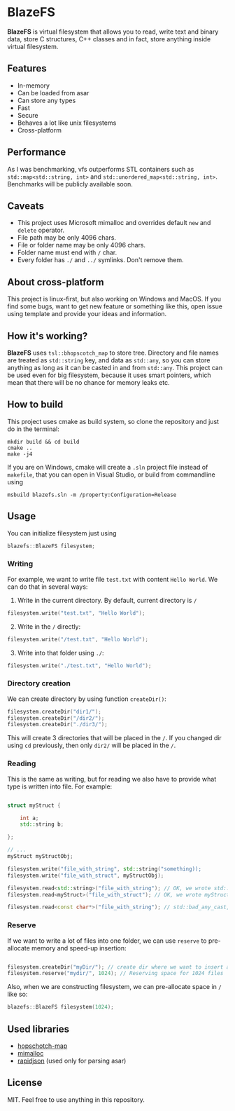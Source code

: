 # BlazeFS
**BlazeFS** is virtual filesystem that allows you to read, write text and binary data, store C structures, C++ classes and in fact, store anything inside virtual filesystem.
## Features
- In-memory
- Can be loaded from asar
- Can store any types
- Fast
- Secure
- Behaves a lot like unix filesystems
- Cross-platform

## Performance
As I was benchmarking, vfs outperforms STL containers such as `std::map<std::string, int>` and `std::unordered_map<std::string, int>`. Benchmarks will be publicly available soon.

## Caveats
- This project uses Microsoft mimalloc and overrides default `new` and `delete` operator.
- File path may be only 4096 chars.
- File or folder name may be only 4096 chars.
- Folder name must end with `/` char.
- Every folder has `./` and `../` symlinks. Don't remove them.

## About cross-platform
This project is linux-first, but also working on Windows and MacOS. If you find some bugs, want to get new feature or something like this, open issue using template and provide your ideas and information.
## How it's working?
**BlazeFS** uses `tsl::bhopscotch_map` to store tree. Directory and file names are treated as `std::string` key, and data as `std::any`, so you can store anything as long as it can be casted in and from `std::any`. This project can be used even for big filesystem, because it uses smart pointers, which mean that there will be no chance for memory leaks etc.
## How to build
This project uses cmake as build system, so clone the repository and just do in the terminal:
```
mkdir build && cd build
cmake ..
make -j4
```
If you are on Windows, cmake will create a `.sln` project file instead of `makefile`, that you can open in Visual Studio, or build from commandline using
```
msbuild blazefs.sln -m /property:Configuration=Release
```

## Usage
You can initialize filesystem just using
```cpp
blazefs::BlazeFS filesystem;
```
### Writing
For example, we want to write file `test.txt` with content `Hello World`. We can do that in several ways:
1. Write in the current directory. By default, current directory is `/`
```cpp
filesystem.write("test.txt", "Hello World");
```
2. Write in the `/` directly:
```cpp
filesystem.write("/test.txt", "Hello World");
```
3. Write into that folder using `./`:
```cpp
filesystem.write("./test.txt", "Hello World");
```

### Directory creation

We can create directory by using function `createDir()`:
```cpp
filesystem.createDir("dir1/");
filesystem.createDir("/dir2/");
filesystem.createDir("./dir3/");
```
This will create 3 directories that will be placed in the `/`. If you changed dir using `cd` previously, then only `dir2/` will be placed in the `/`.

### Reading
This is the same as writing, but for reading we also have to provide what type is written into file. For example:
```cpp

struct myStruct {

    int a;
    std::string b;

};

// ...
myStruct myStructObj;

filesystem.write("file_with_string", std::string("something));
filesystem.write("file_with_struct", myStructObj);

filesystem.read<std::string>("file_with_string"); // OK, we wrote std::string and are reading std string
filesystem.read<myStruct>("file_with_struct"); // OK, we wrote myStruct and are reading myStruct

filesystem.read<const char*>("file_with_string"); // std::bad_any_cast, trying to read const char* where we wrote std::string
```

### Reserve
If we want to write a lot of files into one folder, we can use `reserve` to pre-allocate memory and speed-up insertion:
```cpp

filesystem.createDir("myDir/"); // create dir where we want to insert a lot of files
filesystem.reserve("mydir/", 1024); // Reserving space for 1024 files

```

Also, when we are constructing filesystem, we can pre-allocate space in `/` like so:
```cpp
blazefs::BlazeFS filesystem(1024);
```

## Used libraries
- [hopschotch-map](https://github.com/Tessil/hopscotch-map)
- [mimalloc](https://github.com/microsoft/mimalloc)
- [rapidjson](https://rapidjson.org/) (used only for parsing asar)

## License
MIT. Feel free to use anything in this repository.